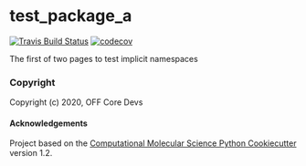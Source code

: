 test_package_a
==============================
[//]: # (Badges)
[![Travis Build Status](https://travis-ci.com/REPLACE_WITH_OWNER_ACCOUNT/test_package_a.svg?branch=master)](https://travis-ci.com/REPLACE_WITH_OWNER_ACCOUNT/test_package_a)
[![codecov](https://codecov.io/gh/REPLACE_WITH_OWNER_ACCOUNT/test_package_a/branch/master/graph/badge.svg)](https://codecov.io/gh/REPLACE_WITH_OWNER_ACCOUNT/test_package_a/branch/master)

The first of two pages to test implicit namespaces

### Copyright

Copyright (c) 2020, OFF Core Devs


#### Acknowledgements
 
Project based on the 
[Computational Molecular Science Python Cookiecutter](https://github.com/molssi/cookiecutter-cms) version 1.2.
